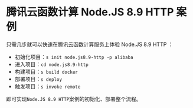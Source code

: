# 腾讯云函数计算 Node.JS 8.9 HTTP 案例

只需几步就可以快速在腾讯云函数计算服务上体验 Node.JS 8.9 HTTP ：

- 初始化项目：`s init node.js8.9-http -p alibaba`
- 进入项目：`cd node.js8.9-http`
- 构建项目：`s build docker`
- 部署项目：`s deploy`
- 触发项目：`s invoke remote`

即可实现`Node.JS 8.9 HTTP`案例的初始化、部署整个流程。